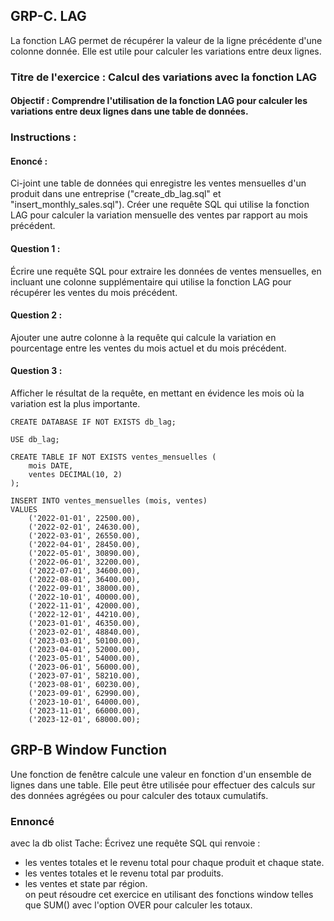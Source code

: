## GRP-C. LAG
La fonction LAG permet de récupérer la valeur de la ligne précédente d'une colonne donnée.
Elle est utile pour calculer les variations entre deux lignes.


### Titre de l'exercice : Calcul des variations avec la fonction LAG

#### Objectif : Comprendre l'utilisation de la fonction LAG pour calculer les variations entre deux lignes dans une table de données.

### Instructions :

#### Enoncé : 
Ci-joint une table de données qui enregistre les ventes mensuelles d'un produit dans une entreprise ("create_db_lag.sql" et "insert_monthly_sales.sql").
Créer une requête SQL qui utilise la fonction LAG pour calculer la variation mensuelle des ventes par rapport au mois précédent.

#### Question 1 :
Écrire une requête SQL pour extraire les données de ventes mensuelles, en incluant une colonne supplémentaire 
qui utilise la fonction LAG pour récupérer les ventes du mois précédent.

#### Question 2 :
Ajouter une autre colonne à la requête qui calcule la variation en pourcentage entre les ventes du mois actuel et du mois précédent.

#### Question 3 :
Afficher le résultat de la requête, en mettant en évidence les mois où la variation est la plus importante.

```
CREATE DATABASE IF NOT EXISTS db_lag;

USE db_lag;

CREATE TABLE IF NOT EXISTS ventes_mensuelles (
    mois DATE,
    ventes DECIMAL(10, 2)
);
```

```
INSERT INTO ventes_mensuelles (mois, ventes)
VALUES
    ('2022-01-01', 22500.00),
    ('2022-02-01', 24630.00),
    ('2022-03-01', 26550.00),
    ('2022-04-01', 28450.00),
    ('2022-05-01', 30890.00),
    ('2022-06-01', 32200.00),
    ('2022-07-01', 34600.00),
    ('2022-08-01', 36400.00),
    ('2022-09-01', 38000.00),
    ('2022-10-01', 40000.00),
    ('2022-11-01', 42000.00),
    ('2022-12-01', 44210.00),
    ('2023-01-01', 46350.00),
    ('2023-02-01', 48840.00),
    ('2023-03-01', 50100.00),
    ('2023-04-01', 52000.00),
    ('2023-05-01', 54000.00),
    ('2023-06-01', 56000.00),
    ('2023-07-01', 58210.00),
    ('2023-08-01', 60230.00),
    ('2023-09-01', 62990.00),
    ('2023-10-01', 64000.00),
    ('2023-11-01', 66000.00),
    ('2023-12-01', 68000.00);
```

## GRP-B Window Function
Une fonction de fenêtre calcule une valeur en fonction d'un ensemble de lignes dans une table. Elle peut être utilisée pour effectuer des calculs sur des données agrégées ou pour calculer des totaux cumulatifs.

### Ennoncé
avec la db olist  Tache:  Écrivez une requête SQL qui renvoie : 
- les ventes totales et le revenu total pour chaque produit et chaque state. 
- les ventes totales et le revenu total par produits.  
- les ventes et state par région.  
on peut résoudre cet exercice en utilisant des fonctions window telles que SUM() avec l'option OVER pour calculer les totaux.


